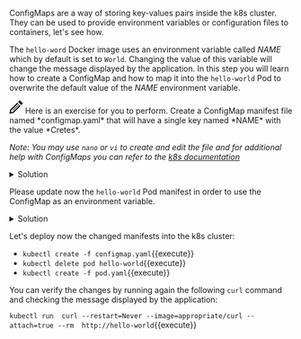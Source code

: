 ConfigMaps are a way of storing key-values pairs inside the k8s cluster. They can be used to provide environment variables or configuration files to containers, let's see how.

The `hello-word` Docker image uses an environment variable called *NAME* which by default is set to `World`. Changing the value of this variable will change the message displayed by the application. In this step you will learn how to create a ConfigMap and how to map it into the `hello-world` Pod to overwrite the default value of the *NAME* environment variable.

<img src="data:image/svg+xml;base64,PHN2ZyB4bWxucz0iaHR0cDovL3d3dy53My5vcmcvMjAwMC9zdmciIHdpZHRoPSIyNCIgaGVpZ2h0PSIyNCIgdmlld0JveD0iMCAwIDI0IDI0Ij48cGF0aCBkPSJNMTguMzYzIDguNDY0bDEuNDMzIDEuNDMxLTEyLjY3IDEyLjY2OS03LjEyNSAxLjQzNiAxLjQzOS03LjEyNyAxMi42NjUtMTIuNjY4IDEuNDMxIDEuNDMxLTEyLjI1NSAxMi4yMjQtLjcyNiAzLjU4NCAzLjU4NC0uNzIzIDEyLjIyNC0xMi4yNTd6bS0uMDU2LTguNDY0bC0yLjgxNSAyLjgxNyA1LjY5MSA1LjY5MiAyLjgxNy0yLjgyMS01LjY5My01LjY4OHptLTEyLjMxOCAxOC43MThsMTEuMzEzLTExLjMxNi0uNzA1LS43MDctMTEuMzEzIDExLjMxNC43MDUuNzA5eiIvPjwvc3ZnPg==">
Here is an exercise for you to perform. Create a ConfigMap manifest file named *configmap.yaml* that will have a single key named *NAME* with the value *Cretes*.

*Note: You may use `nano` or `vi` to create and edit the file and for additional help with ConfigMaps you can refer to the [k8s documentation](https://kubernetes.io/docs/tasks/configure-pod-container/configure-pod-configmap)*

<details><summary>Solution</summary>
<p>

The content of the file should look like this:

```
apiVersion: v1
kind: ConfigMap
metadata:
  name: hello-world-config
data:
  NAME: "Cretes"
```
</p>
</details>

Please update now the `hello-world` Pod manifest in order to use the ConfigMap as an environment variable.

<details><summary>Solution</summary>
<p>

Edit *Pod.yaml* and add the *envFrom* element to it. The content of the file should look like this:

```
apiVersion: v1
kind: Pod
metadata:
  name: hello-world
  labels:
    app: hello-world-app
spec:
  containers:
  - name: hello-world-container
    image: tutum/hello-world
    envFrom:
      - configMapRef:
          name: hello-world-config
...     
```

</p>
</details>

Let's deploy now the changed manifests into the k8s cluster:

- `kubectl create -f configmap.yaml`{{execute}}
- `kubectl delete pod hello-world`{{execute}}
- `kubectl create -f pod.yaml`{{execute}}

You can verify the changes by running again the following `curl` command and checking the message displayed by the application:

`kubectl run  curl --restart=Never --image=appropriate/curl --attach=true --rm  http://hello-world`{{execute}}